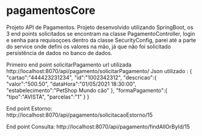 # pagamentosCore
Projeto API de Pagamentos.
Projeto desenvolvido utilizando SpringBoot, os 3 end points solicitados se encontram na classe PagamentoController, login e senha para requisoçoes dentro da classe SecurityConfig, parei até a parte do service onde defini os valores na mão, já que não foi solicitado persistência de dados no banco de dados.

Primeiro end point solicitarPagamento url utilizada http://localhost:8070/api/pagamento/solicitarPagamento/
Json utilizado :
{
      "cartao":"444423231234",
      "id":"1002342312",
      "descricao":{
         "valor":"500.50",
         "dataHora":"01/05/2021 18:30:00",
         "estabelecimento":"PetShop Mundo cão"
      },
      "formaPagamento":{
         "tipo":"AVISTA",
         "parcelas":"1"
      }
}

End point Estorno:
http://localhost:8070/api/pagamento/solicitacaoEstorno/15

End point Consulta:
http://localhost:8070/api/pagamento/findAllOrById/15
